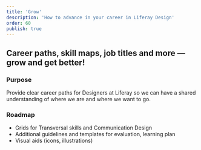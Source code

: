 ```yaml
---
title: 'Grow'
description: 'How to advance in your career in Liferay Design'
order: 60
publish: true
---
```


## Career paths, skill maps, job titles and more &mdash; grow and get better!

### Purpose

Provide clear career paths for Designers at Liferay so we can have a shared understanding of where we are and where we want to go.

### Roadmap

-   Grids for Transversal skills and Communication Design
-   Additional guidelines and templates for evaluation, learning plan
-   Visual aids (icons, illustrations)

<br />
<br />
<br />
<br />
<br />
